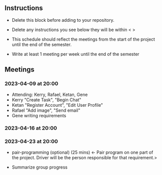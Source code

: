 ## Instructions

- Delete this block before adding to your repository. 

- Delete any instructions you see below they will be within < >
  
- This schedule should reflect the meetings from the start of the project until the end of the semester.

- Write at least 1 meeting per week until the end of the semester

  
## Meetings


### 2023-04-09 at 20:00
- Attending: Kerry, Rafael, Ketan, Gene
- Kerry "Create Task", "Begin Chat" 
- Ketan "Register Account", "Edit User Profile"
- Rafael "Add image", "Send email" 
- Gene writing requirements


### 2023-04-16 at 20:00
<meeting template would go here>
<only fill in template once you had the meeting>

### 2023-04-23 at 20:00

- pair-programming (optional) (25 mins)
  <- Pair program on one part of the project. Driver will be the person responsible for that requirement.>

- Summarize group progress
